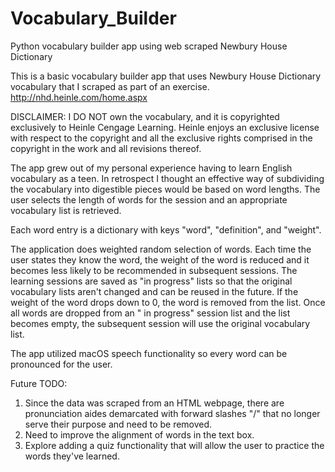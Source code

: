 # Vocabulary_Builder
Python vocabulary builder app using web scraped Newbury House Dictionary

This is a basic vocabulary builder app that uses Newbury House Dictionary vocabulary that I scraped as part of an exercise. http://nhd.heinle.com/home.aspx

DISCLAIMER: 
I DO NOT own the vocabulary, and it is copyrighted exclusively to Heinle Cengage Learning. Heinle enjoys an exclusive license with respect to the copyright and all the exclusive rights comprised in the copyright in the work and all revisions thereof.

The app grew out of my personal experience having to learn English vocabulary as a teen. In retrospect I thought an effective way of subdividing the vocabulary into digestible pieces would be based on word lengths. The user selects the length of words for the session and an appropriate vocabulary list is retrieved. 

Each word entry is a dictionary with keys "word", "definition", and "weight". 

The application does weighted random selection of words. Each time the user states they know the word, the weight of the word is reduced and it becomes less likely to be recommended in subsequent sessions. The learning sessions are saved as "in progress" lists so that the original vocabulary lists aren't changed and can be reused in the future. If the weight of the word drops down to 0, the word is removed from the list. Once all words are dropped from an " in progress" session list and the list becomes empty, the subsequent session will use the original vocabulary list. 

The app utilized macOS speech functionality so every word can be pronounced for the user. 

Future TODO:

1. Since the data was scraped from an HTML webpage, there are pronunciation aides demarcated with forward slashes "/" that no longer serve their purpose and need to be removed. 
2. Need to improve the alignment of words in the text box. 
3. Explore adding a quiz functionality that will allow the user to practice the words they've learned. 
